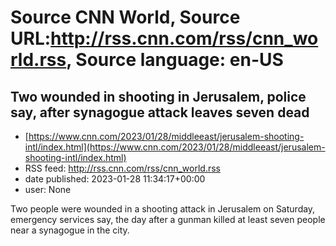 # Source CNN World, Source URL:http://rss.cnn.com/rss/cnn_world.rss, Source language: en-US

## Two wounded in shooting in Jerusalem, police say, after synagogue attack leaves seven dead
 - [https://www.cnn.com/2023/01/28/middleeast/jerusalem-shooting-intl/index.html](https://www.cnn.com/2023/01/28/middleeast/jerusalem-shooting-intl/index.html)
 - RSS feed: http://rss.cnn.com/rss/cnn_world.rss
 - date published: 2023-01-28 11:34:17+00:00
 - user: None

Two people were wounded in a shooting attack in Jerusalem on Saturday, emergency services say, the day after a gunman killed at least seven people near a synagogue in the city.

